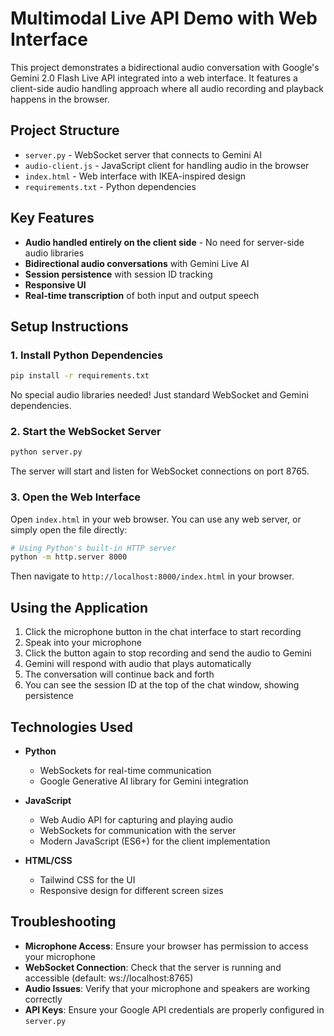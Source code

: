 # Multimodal Live API Demo with Web Interface

This project demonstrates a bidirectional audio conversation with Google's Gemini 2.0 Flash Live API integrated into a web interface. It features a client-side audio handling approach where all audio recording and playback happens in the browser.

## Project Structure

- `server.py` - WebSocket server that connects to Gemini AI
- `audio-client.js` - JavaScript client for handling audio in the browser
- `index.html` - Web interface with IKEA-inspired design
- `requirements.txt` - Python dependencies

## Key Features

- **Audio handled entirely on the client side** - No need for server-side audio libraries
- **Bidirectional audio conversations** with Gemini Live AI
- **Session persistence** with session ID tracking
- **Responsive UI**
- **Real-time transcription** of both input and output speech

## Setup Instructions

### 1. Install Python Dependencies

```bash
pip install -r requirements.txt
```

No special audio libraries needed! Just standard WebSocket and Gemini dependencies.

### 2. Start the WebSocket Server

```bash
python server.py
```

The server will start and listen for WebSocket connections on port 8765.

### 3. Open the Web Interface

Open `index.html` in your web browser. You can use any web server, or simply open the file directly:

```bash
# Using Python's built-in HTTP server
python -m http.server 8000
```

Then navigate to `http://localhost:8000/index.html` in your browser.

## Using the Application

1. Click the microphone button in the chat interface to start recording
2. Speak into your microphone
3. Click the button again to stop recording and send the audio to Gemini
4. Gemini will respond with audio that plays automatically
5. The conversation will continue back and forth
6. You can see the session ID at the top of the chat window, showing persistence

## Technologies Used

- **Python**
  - WebSockets for real-time communication
  - Google Generative AI library for Gemini integration

- **JavaScript**
  - Web Audio API for capturing and playing audio
  - WebSockets for communication with the server
  - Modern JavaScript (ES6+) for the client implementation

- **HTML/CSS**
  - Tailwind CSS for the UI
  - Responsive design for different screen sizes

## Troubleshooting

- **Microphone Access**: Ensure your browser has permission to access your microphone
- **WebSocket Connection**: Check that the server is running and accessible (default: ws://localhost:8765)
- **Audio Issues**: Verify that your microphone and speakers are working correctly
- **API Keys**: Ensure your Google API credentials are properly configured in `server.py`
